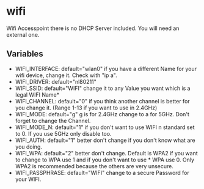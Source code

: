 # wifi
Wifi Accesspoint there is no DHCP Server included. You will need an external one.

## Variables

* WIFI_INTERFACE: default="wlan0" if you have a different Name for your wifi device, change it. Check with "ip a".
* WIFI_DRIVER: default="nl80211"
* WIFI_SSID: default="WIFI" change it to any Value you want which is a legal WIFI Name* 
* WIFI_CHANNEL: default="0" if you think another channel is better for you change it. (Range 1-13 if you want to use in 2.4GHz)
* WIFI_MODE: default="g" g is for 2.4GHz change to a for 5GHz. Don't forget to change the Channel.
* WIFI_MODE_N: default="1" if you don't want to use WIFI n standard set to 0. If you use 5GHz only disable too.
* WIFI_AUTH: default="1" better don't change if you don't know what are you doing.
* WIFI_WPA: default="2" better don't change. Default is WPA2 if you want to change to WPA use 1 and if you don't want to use * WPA use 0. Only WPA2 is recommended because the others are very unsecure.
* WIFI_PASSPHRASE: default="WIFI" change to a secure Password for your WIFI.
